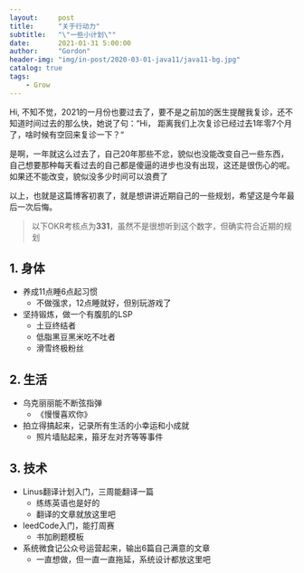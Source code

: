 ```yaml
---
layout:     post
title:      "关于行动力"
subtitle:   "\"一些小计划\""
date:       2021-01-31 5:00:00
author:     "Gordon"
header-img: "img/in-post/2020-03-01-java11/java11-bg.jpg"
catalog: true
tags:
    - Grow
---
```


Hi, 不知不觉，2021的一月份也要过去了，要不是之前加的医生提醒我复诊，还不知道时间过去的那么快，她说了句：“Hi， 距离我们上次复诊已经过去1年零7个月了，啥时候有空回来复诊一下？“

是啊，一年就这么过去了，自己20年那些不忿，貌似也没能改变自己一些东西，自己想要那种每天看过去的自己都是傻逼的进步也没有出现，这还是很伤心的呢。如果还不能改变，貌似没多少时间可以浪费了


以上，也就是这篇博客初衷了，就是想讲讲近期自己的一些规划，希望这是今年最后一次后悔。

> 以下OKR考核点为**331**，虽然不是很想听到这个数字，但确实符合近期的规划

## 1. 身体
* 养成11点睡6点起习惯
	* 不做强求，12点睡就好，但别玩游戏了
* 坚持锻炼，做一个有腹肌的LSP
	* 土豆终结者
	* 低脂黑豆黑米吃不吐者
	* 滑雪终极粉丝

## 2. 生活
* 乌克丽丽能不断弦指弹
	* 《慢慢喜欢你》
* 拍立得搞起来，记录所有生活的小幸运和小成就
	* 照片墙贴起来，箍牙左对齐等等事件	

## 3. 技术
* Linus翻译计划入门，三周能翻译一篇
 	* 练练英语也是好的
 	* 翻译的文章就放这里吧
* leedCode入门，能打周赛
	* 书加刷题模板
* 系统微食记公众号运营起来，输出6篇自己满意的文章
	* 一直想做，但一直一直拖延，系统设计都放这里吧

